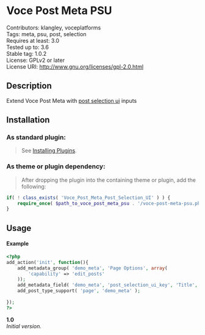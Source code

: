 Voce Post Meta PSU
==================

Contributors: klangley, voceplatforms  
Tags: meta, psu, post, selection  
Requires at least: 3.0  
Tested up to: 3.6  
Stable tag: 1.0.2  
License: GPLv2 or later  
License URI: http://www.gnu.org/licenses/gpl-2.0.html

## Description
Extend Voce Post Meta with [post selection ui](http://github.com/voceconnect/post-selection-ui) inputs

## Installation

### As standard plugin:
> See [Installing Plugins](http://codex.wordpress.org/Managing_Plugins#Installing_Plugins).

### As theme or plugin dependency:
> After dropping the plugin into the containing theme or plugin, add the following:
```php
if( ! class_exists( 'Voce_Post_Meta_Post_Selection_UI' ) ) {
	require_once( $path_to_voce_post_meta_psu . '/voce-post-meta-psu.php' );
}
```

## Usage

#### Example

```php
<?php
add_action('init', function(){
	add_metadata_group( 'demo_meta', 'Page Options', array(
		'capability' => 'edit_posts'
	));
	add_metadata_field( 'demo_meta', 'post_selection_ui_key', 'Title', 'psu', array( 'post_type' => 'custom_post_type', 'post_status' => 'publish', 'limit' => 3 ) );
	add_post_type_support( 'page', 'demo_meta' );
	
});
?>
```

**1.0**  
*Initial version.*